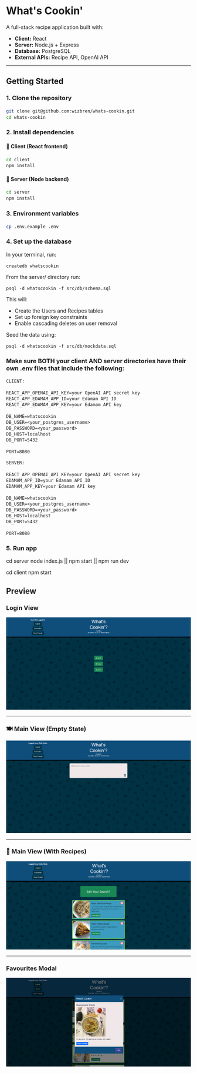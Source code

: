 # What's Cookin'

A full-stack recipe application built with:

- **Client:**        React  
- **Server:**        Node.js + Express  
- **Database:**      PostgreSQL  
- **External APIs:** Recipe API, OpenAI API  

---

## Getting Started

### 1. Clone the repository

```bash
git clone git@github.com:wizbren/whats-cookin.git
cd whats-cookin
```

### 2. Install dependencies

#### 🔹 Client (React frontend)

```bash
cd client
npm install
```

#### 🔹 Server (Node backend)

```bash
cd server
npm install
```

### 3. Environment variables

```bash
cp .env.example .env
```

### 4. Set up the database

In your terminal, run:
```
createdb whatscookin
```

From the server/ directory run:
```
psql -d whatscookin -f src/db/schema.sql
```

This will:
- Create the Users and Recipes tables
- Set up foreign key constraints
- Enable cascading deletes on user removal

Seed the data using:
```
psql -d whatscookin -f src/db/mockdata.sql
```

### Make sure BOTH your client AND server directories have their own .env files that include the following:
```
CLIENT:

REACT_APP_OPENAI_API_KEY=your OpenAI API secret key
REACT_APP_EDAMAM_APP_ID=your Edamam API ID
REACT_APP_EDAMAM_APP_KEY=your Edamam API key

DB_NAME=whatscookin
DB_USER=<your_postgres_username>
DB_PASSWORD=<your_password>
DB_HOST=localhost
DB_PORT=5432

PORT=8080
```

```
SERVER:

REACT_APP_OPENAI_API_KEY=your OpenAI API secret key
EDAMAM_APP_ID=your Edamam API ID
EDAMAM_APP_KEY=your Edamam API key

DB_NAME=whatscookin
DB_USER=<your_postgres_username>
DB_PASSWORD=<your_password>
DB_HOST=localhost
DB_PORT=5432

PORT=8080
```

### 5. Run app

cd server
node index.js || npm start || npm run dev

cd client
npm start

## Preview

### Login View

![LoginView](screenshots/LoginView.png)

---

### 🍽️ Main View (Empty State)
![MainViewEmpty](screenshots/MainViewEmpty.png)

---

### 🍲 Main View (With Recipes)
![MainViewRecipes](screenshots/MainViewRecipes.png)

---

### Favourites Modal
![FavouritesModal](screenshots/FavouritesModal.png)